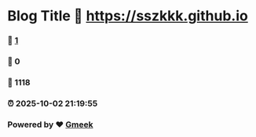 # Blog Title :link: https://sszkkk.github.io 
### :page_facing_up: [1](https://sszkkk.github.io/tag.html) 
### :speech_balloon: 0 
### :hibiscus: 1118 
### :alarm_clock: 2025-10-02 21:19:55 
### Powered by :heart: [Gmeek](https://github.com/Meekdai/Gmeek)
